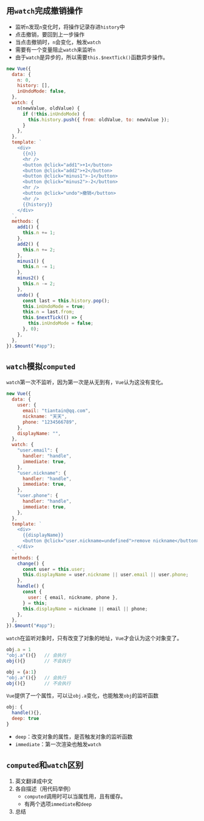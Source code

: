 ## 用`watch`完成撤销操作

- 监听`n`发现`n`变化时，将操作记录存进`history`中
- 点击撤销，要回到上一步操作
- 当点击撤销时，`n`会变化，触发`watch`
- 需要有一个变量阻止`watch`来监听`n`
- 由于`watch`是异步的，所以需要`this.$nextTick()`函数异步操作。

```js
new Vue({
  data: {
    n: 0,
    history: [],
    inUndoMode: false,
  },
  watch: {
    n(newValue, oldValue) {
      if (!this.inUndoMode) {
        this.history.push({ from: oldValue, to: newValue });
      }
    },
  },
  template: `
    <div>
      {{n}}
      <hr />
      <button @click="add1">+1</button>
      <button @click="add2">+2</button>
      <button @click="minus1">-1</button>
      <button @click="minus2">-2</button>
      <hr />
      <button @click="undo">撤销</button>
      <hr />
      {{history}}
    </div>
  `,
  methods: {
    add1() {
      this.n += 1;
    },
    add2() {
      this.n += 2;
    },
    minus1() {
      this.n -= 1;
    },
    minus2() {
      this.n -= 2;
    },
    undo() {
      const last = this.history.pop();
      this.inUndoMode = true;
      this.n = last.from;
      this.$nextTick(() => {
        this.inUndoMode = false;
      }, 0);
    },
  },
}).$mount("#app");
```

## `watch`模拟`computed`

`watch`第一次不监听，因为第一次是从无到有，`Vue`认为这没有变化。

```js
new Vue({
  data: {
    user: {
      email: "tiantain@qq.com",
      nickname: "天天",
      phone: "1234566789",
    },
    displayName: "",
  },
  watch: {
    "user.email": {
      handler: "handle",
      immediate: true,
    },
    "user.nickname": {
      handler: "handle",
      immediate: true,
    },
    "user.phone": {
      handler: "handle",
      immediate: true,
    },
  },
  template: `
    <div>
      {{displayName}}
      <button @click="user.nickname=undefined">remove nickname</button>
    </div>
  `,
  methods: {
    change() {
      const user = this.user;
      this.displayName = user.nickname || user.email || user.phone;
    },
    handle() {
      const {
        user: { email, nickname, phone },
      } = this;
      this.displayName = nickname || email || phone;
    },
  },
}).$mount("#app");
```

`watch`在监听对象时，只有改变了对象的地址，`Vue`才会认为这个对象变了。

```js
obj.a = 1
"obj.a"(){}   // 会执行
obj(){}       // 不会执行

obj = {a:1}
"obj.a"(){}   // 会执行
obj(){}       // 不会执行
```

`Vue`提供了一个属性，可以让`obj.a`变化，也能触发`obj`的监听函数

```js
obj: {
  handle(){},
  deep: true
}
```

- `deep`：改变对象的属性，是否触发对象的监听函数
- `immediate`：第一次渲染也触发`watch`

## `computed`和`watch`区别

1. 英文翻译成中文
2. 各自描述（用代码举例）
   - `computed`调用时可以当属性用，且有缓存。
   - 有两个选项`immediate`和`deep`
3. 总结
